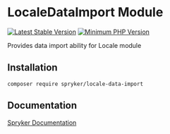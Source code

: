 # LocaleDataImport Module
[![Latest Stable Version](https://poser.pugx.org/spryker/locale-data-import/v/stable.svg)](https://packagist.org/packages/spryker/locale-data-import)
[![Minimum PHP Version](https://img.shields.io/badge/php-%3E%3D%208.3-8892BF.svg)](https://php.net/)

Provides data import ability for Locale module

## Installation

```
composer require spryker/locale-data-import
```

## Documentation

[Spryker Documentation](https://docs.spryker.com)

